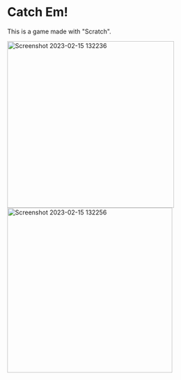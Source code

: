 # Catch Em!
This is a game made with "Scratch".

<img width="383" alt="Screenshot 2023-02-15 132236" src="https://user-images.githubusercontent.com/96368353/218959988-c13a818b-f88a-472f-986e-2bde3e40b57a.png">
<img width="379" alt="Screenshot 2023-02-15 132256" src="https://user-images.githubusercontent.com/96368353/218960012-a2b8f43d-6cab-41fd-b42a-8154a43e731c.png">
